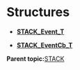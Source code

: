 # Structures

-   **[STACK\_Event\_T](GUID-7D4B4619-0088-47EB-9D17-E58AF6F9A92D.md)**  

-   **[STACK\_EventCb\_T](GUID-CB86B75E-FE04-41DF-8456-C1BA7DDBE80F.md)**  


**Parent topic:**[STACK](GUID-0D91D610-DAD1-4B1D-9AA7-5578DB846151.md)

